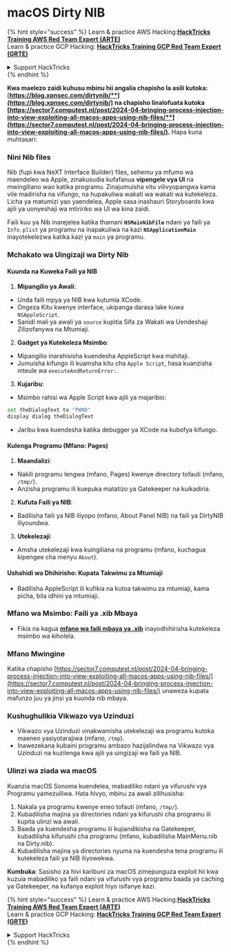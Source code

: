 # macOS Dirty NIB

{% hint style="success" %}
Learn & practice AWS Hacking:<img src="../../../.gitbook/assets/arte.png" alt="" data-size="line">[**HackTricks Training AWS Red Team Expert (ARTE)**](https://training.hacktricks.xyz/courses/arte)<img src="../../../.gitbook/assets/arte.png" alt="" data-size="line">\
Learn & practice GCP Hacking: <img src="../../../.gitbook/assets/grte.png" alt="" data-size="line">[**HackTricks Training GCP Red Team Expert (GRTE)**<img src="../../../.gitbook/assets/grte.png" alt="" data-size="line">](https://training.hacktricks.xyz/courses/grte)

<details>

<summary>Support HackTricks</summary>

* Check the [**subscription plans**](https://github.com/sponsors/carlospolop)!
* **Join the** 💬 [**Discord group**](https://discord.gg/hRep4RUj7f) or the [**telegram group**](https://t.me/peass) or **follow** us on **Twitter** 🐦 [**@hacktricks\_live**](https://twitter.com/hacktricks\_live)**.**
* **Share hacking tricks by submitting PRs to the** [**HackTricks**](https://github.com/carlospolop/hacktricks) and [**HackTricks Cloud**](https://github.com/carlospolop/hacktricks-cloud) github repos.

</details>
{% endhint %}

**Kwa maelezo zaidi kuhusu mbinu hii angalia chapisho la asili kutoka:** [**https://blog.xpnsec.com/dirtynib/**](https://blog.xpnsec.com/dirtynib/) na chapisho linalofuata kutoka [**https://sector7.computest.nl/post/2024-04-bringing-process-injection-into-view-exploiting-all-macos-apps-using-nib-files/**](https://sector7.computest.nl/post/2024-04-bringing-process-injection-into-view-exploiting-all-macos-apps-using-nib-files/)**.** Hapa kuna muhtasari:

### Nini Nib files

Nib (fupi kwa NeXT Interface Builder) files, sehemu ya mfumo wa maendeleo wa Apple, zinakusudia kufafanua **vipengele vya UI** na mwingiliano wao katika programu. Zinajumuisha vitu vilivyopangwa kama vile madirisha na vifungo, na hupakuliwa wakati wa wakati wa kutekeleza. Licha ya matumizi yao yaendelea, Apple sasa inashauri Storyboards kwa ajili ya uonyeshaji wa mtiririko wa UI wa kina zaidi.

Faili kuu ya Nib inarejelea katika thamani **`NSMainNibFile`** ndani ya faili ya `Info.plist` ya programu na inapakuliwa na kazi **`NSApplicationMain`** inayotekelezwa katika kazi ya `main` ya programu.

### Mchakato wa Uingizaji wa Dirty Nib

#### Kuunda na Kuweka Faili ya NIB

1. **Mipangilio ya Awali**:
* Unda faili mpya ya NIB kwa kutumia XCode.
* Ongeza Kitu kwenye interface, ukipanga darasa lake kuwa `NSAppleScript`.
* Sanidi mali ya awali ya `source` kupitia Sifa za Wakati wa Uendeshaji Zilizofanywa na Mtumiaji.
2. **Gadget ya Kutekeleza Msimbo**:
* Mipangilio inarahisisha kuendesha AppleScript kwa mahitaji.
* Jumuisha kifungo ili kuamsha kitu cha `Apple Script`, hasa kuanzisha mteule wa `executeAndReturnError:`.
3. **Kujaribu**:
*   Msimbo rahisi wa Apple Script kwa ajili ya majaribio:

```bash
set theDialogText to "PWND"
display dialog theDialogText
```
* Jaribu kwa kuendesha katika debugger ya XCode na kubofya kifungo.

#### Kulenga Programu (Mfano: Pages)

1. **Maandalizi**:
* Nakili programu lengwa (mfano, Pages) kwenye directory tofauti (mfano, `/tmp/`).
* Anzisha programu ili kuepuka matatizo ya Gatekeeper na kuikadiria.
2. **Kufuta Faili ya NIB**:
* Badilisha faili ya NIB iliyopo (mfano, About Panel NIB) na faili ya DirtyNIB iliyoundwa.
3. **Utekelezaji**:
* Amsha utekelezaji kwa kuingiliana na programu (mfano, kuchagua kipengee cha menyu `About`).

#### Ushahidi wa Dhihirisho: Kupata Takwimu za Mtumiaji

* Badilisha AppleScript ili kufikia na kutoa takwimu za mtumiaji, kama picha, bila idhini ya mtumiaji.

### Mfano wa Msimbo: Faili ya .xib Mbaya

* Fikia na kagua [**mfano wa faili mbaya ya .xib**](https://gist.github.com/xpn/16bfbe5a3f64fedfcc1822d0562636b4) inayodhihirisha kutekeleza msimbo wa kiholela.

### Mfano Mwingine

Katika chapisho [https://sector7.computest.nl/post/2024-04-bringing-process-injection-into-view-exploiting-all-macos-apps-using-nib-files/](https://sector7.computest.nl/post/2024-04-bringing-process-injection-into-view-exploiting-all-macos-apps-using-nib-files/) unaweza kupata mafunzo juu ya jinsi ya kuunda nib mbaya.&#x20;

### Kushughulikia Vikwazo vya Uzinduzi

* Vikwazo vya Uzinduzi vinakwamisha utekelezaji wa programu kutoka maeneo yasiyotarajiwa (mfano, `/tmp`).
* Inawezekana kubaini programu ambazo hazijalindwa na Vikwazo vya Uzinduzi na kuzilenga kwa ajili ya uingizaji wa faili ya NIB.

### Ulinzi wa ziada wa macOS

Kuanzia macOS Sonoma kuendelea, mabadiliko ndani ya vifurushi vya Programu yamezuiliwa. Hata hivyo, mbinu za awali zilihusisha:

1. Nakala ya programu kwenye eneo tofauti (mfano, `/tmp/`).
2. Kubadilisha majina ya directories ndani ya kifurushi cha programu ili kupita ulinzi wa awali.
3. Baada ya kuendesha programu ili kujiandikisha na Gatekeeper, kubadilisha kifurushi cha programu (mfano, kubadilisha MainMenu.nib na Dirty.nib).
4. Kubadilisha majina ya directories nyuma na kuendesha tena programu ili kutekeleza faili ya NIB iliyowekwa.

**Kumbuka**: Sasisho za hivi karibuni za macOS zimepunguza exploit hii kwa kuzuia mabadiliko ya faili ndani ya vifurushi vya programu baada ya caching ya Gatekeeper, na kufanya exploit hiyo isifanye kazi. 

{% hint style="success" %}
Learn & practice AWS Hacking:<img src="../../../.gitbook/assets/arte.png" alt="" data-size="line">[**HackTricks Training AWS Red Team Expert (ARTE)**](https://training.hacktricks.xyz/courses/arte)<img src="../../../.gitbook/assets/arte.png" alt="" data-size="line">\
Learn & practice GCP Hacking: <img src="../../../.gitbook/assets/grte.png" alt="" data-size="line">[**HackTricks Training GCP Red Team Expert (GRTE)**<img src="../../../.gitbook/assets/grte.png" alt="" data-size="line">](https://training.hacktricks.xyz/courses/grte)

<details>

<summary>Support HackTricks</summary>

* Check the [**subscription plans**](https://github.com/sponsors/carlospolop)!
* **Join the** 💬 [**Discord group**](https://discord.gg/hRep4RUj7f) or the [**telegram group**](https://t.me/peass) or **follow** us on **Twitter** 🐦 [**@hacktricks\_live**](https://twitter.com/hacktricks\_live)**.**
* **Share hacking tricks by submitting PRs to the** [**HackTricks**](https://github.com/carlospolop/hacktricks) and [**HackTricks Cloud**](https://github.com/carlospolop/hacktricks-cloud) github repos.

</details>
{% endhint %}
